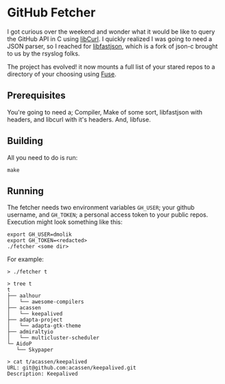 # GitHub Fetcher

I got curious over the weekend and wonder what it would be like to query the GitHub API in C using [libCurl](https://curl.haxx.se/libcurl/). I quickly realized I was going to need a JSON parser, so I reached for [libfastjson](https://github.com/rsyslog/libfastjson), which is a fork of json-c brought to us by the rsyslog folks.

The project has evolved! it now mounts a full list of your stared repos to a directory of your choosing using [Fuse](https://github.com/libfuse/libfuse).

## Prerequisites

You're going to need a; Compiler, Make of some sort, libfastjson with headers, and libcurl with it's headers. And, libfuse.

## Building

All you need to do is run:

    make

## Running

The fetcher needs two environment variables `GH_USER`; your github username, and `GH_TOKEN`; a personal access token to your public repos. Execution might look something like this:

    export GH_USER=dmolik
    export GH_TOKEN=<redacted>
    ./fetcher <some dir>

For example:

    > ./fetcher t
    
    > tree t
    t
    ├── aalhour
    │   └── awesome-compilers
    ├── acassen
    │   └── keepalived
    ├── adapta-project
    │   └── adapta-gtk-theme
    ├── admiraltyio
    │   └── multicluster-scheduler
    └─ AidoP
       └── Skypaper
    
    > cat t/acassen/keepalived
    URL: git@github.com:acassen/keepalived.git
    Description: Keepalived
